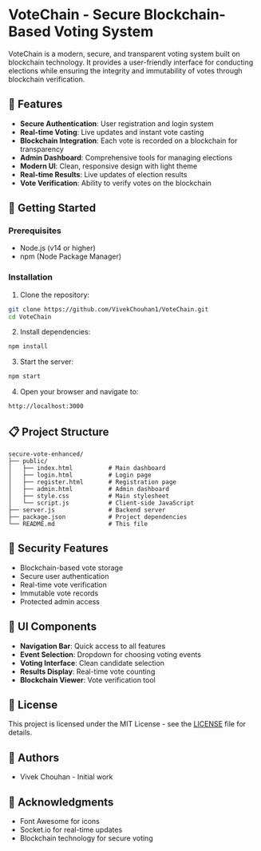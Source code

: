 # VoteChain - Secure Blockchain-Based Voting System

VoteChain is a modern, secure, and transparent voting system built on blockchain technology. It provides a user-friendly interface for conducting elections while ensuring the integrity and immutability of votes through blockchain verification.

## 🌟 Features

- **Secure Authentication**: User registration and login system
- **Real-time Voting**: Live updates and instant vote casting
- **Blockchain Integration**: Each vote is recorded on a blockchain for transparency
- **Admin Dashboard**: Comprehensive tools for managing elections
- **Modern UI**: Clean, responsive design with light theme
- **Real-time Results**: Live updates of election results
- **Vote Verification**: Ability to verify votes on the blockchain

## 🚀 Getting Started

### Prerequisites

- Node.js (v14 or higher)
- npm (Node Package Manager)

### Installation

1. Clone the repository:
```bash
git clone https://github.com/VivekChouhan1/VoteChain.git
cd VoteChain
```

2. Install dependencies:
```bash
npm install
```

3. Start the server:
```bash
npm start
```

4. Open your browser and navigate to:
```
http://localhost:3000
```

## 📋 Project Structure

```
secure-vote-enhanced/
├── public/
│   ├── index.html          # Main dashboard
│   ├── login.html          # Login page
│   ├── register.html       # Registration page
│   ├── admin.html          # Admin dashboard
│   ├── style.css           # Main stylesheet
│   └── script.js           # Client-side JavaScript
├── server.js               # Backend server
├── package.json            # Project dependencies
└── README.md               # This file
```

## 🔐 Security Features

- Blockchain-based vote storage
- Secure user authentication
- Real-time vote verification
- Immutable vote records
- Protected admin access

## 🎨 UI Components

- **Navigation Bar**: Quick access to all features
- **Event Selection**: Dropdown for choosing voting events
- **Voting Interface**: Clean candidate selection
- **Results Display**: Real-time vote counting
- **Blockchain Viewer**: Vote verification tool


## 📝 License

This project is licensed under the MIT License - see the [LICENSE](LICENSE) file for details.

## 👥 Authors

- Vivek Chouhan - Initial work

## 🙏 Acknowledgments

- Font Awesome for icons
- Socket.io for real-time updates
- Blockchain technology for secure voting
